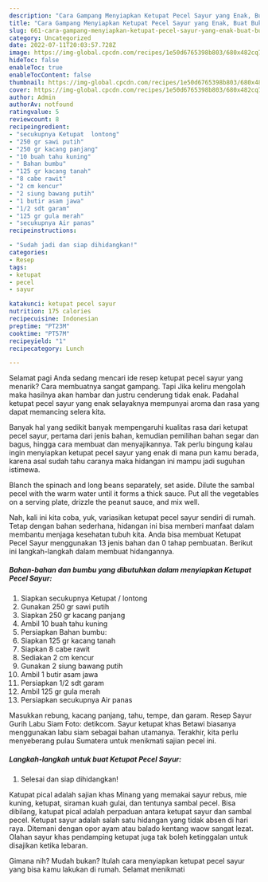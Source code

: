 ```yaml
---
description: "Cara Gampang Menyiapkan Ketupat Pecel Sayur yang Enak, Buat Buka Puasa}"
title: "Cara Gampang Menyiapkan Ketupat Pecel Sayur yang Enak, Buat Buka Puasa}"
slug: 661-cara-gampang-menyiapkan-ketupat-pecel-sayur-yang-enak-buat-buka-puasa
category: Uncategorized
date: 2022-07-11T20:03:57.728Z
image: https://img-global.cpcdn.com/recipes/1e50d6765398b803/680x482cq70/ketupat-pecel-sayur-foto-resep-utama.jpg
hideToc: false
enableToc: true
enableTocContent: false
thumbnail: https://img-global.cpcdn.com/recipes/1e50d6765398b803/680x482cq70/ketupat-pecel-sayur-foto-resep-utama.jpg
cover: https://img-global.cpcdn.com/recipes/1e50d6765398b803/680x482cq70/ketupat-pecel-sayur-foto-resep-utama.jpg
author: Admin
authorAv: notfound
ratingvalue: 5
reviewcount: 8
recipeingredient:
- "secukupnya Ketupat  lontong"
- "250 gr sawi putih"
- "250 gr kacang panjang"
- "10 buah tahu kuning"
- " Bahan bumbu"
- "125 gr kacang tanah"
- "8 cabe rawit"
- "2 cm kencur"
- "2 siung bawang putih"
- "1 butir asam jawa"
- "1/2 sdt garam"
- "125 gr gula merah"
- "secukupnya Air panas"
recipeinstructions:

- "Sudah jadi dan siap dihidangkan!"
categories:
- Resep
tags:
- ketupat
- pecel
- sayur

katakunci: ketupat pecel sayur 
nutrition: 175 calories
recipecuisine: Indonesian
preptime: "PT23M"
cooktime: "PT57M"
recipeyield: "1"
recipecategory: Lunch

---
```



Selamat pagi Anda sedang mencari ide resep ketupat pecel sayur yang menarik? Cara membuatnya sangat gampang. Tapi Jika keliru mengolah maka hasilnya akan hambar dan justru cenderung tidak enak. Padahal ketupat pecel sayur yang enak selayaknya mempunyai aroma dan rasa yang dapat memancing selera kita.


Banyak hal yang sedikit banyak mempengaruhi kualitas rasa dari ketupat pecel sayur, pertama dari jenis bahan, kemudian pemilihan bahan segar dan bagus, hingga cara membuat dan menyajikannya. Tak perlu bingung kalau ingin menyiapkan ketupat pecel sayur yang enak di mana pun kamu berada, karena asal sudah tahu caranya maka hidangan ini mampu jadi suguhan istimewa.

Blanch the spinach and long beans separately, set aside. Dilute the sambal pecel with the warm water until it forms a thick sauce. Put all the vegetables on a serving plate, drizzle the peanut sauce, and mix well.


Nah, kali ini kita coba, yuk, variasikan ketupat pecel sayur sendiri di rumah. Tetap dengan bahan sederhana, hidangan ini bisa memberi manfaat dalam membantu menjaga kesehatan tubuh kita. Anda bisa membuat Ketupat Pecel Sayur menggunakan 13 jenis bahan dan 0 tahap pembuatan. Berikut ini langkah-langkah dalam membuat hidangannya.

<!--inarticleads1-->

##### Bahan-bahan dan bumbu yang dibutuhkan dalam menyiapkan Ketupat Pecel Sayur:

1. Siapkan secukupnya Ketupat / lontong
1. Gunakan 250 gr sawi putih
1. Siapkan 250 gr kacang panjang
1. Ambil 10 buah tahu kuning
1. Persiapkan  Bahan bumbu:
1. Siapkan 125 gr kacang tanah
1. Siapkan 8 cabe rawit
1. Sediakan 2 cm kencur
1. Gunakan 2 siung bawang putih
1. Ambil 1 butir asam jawa
1. Persiapkan 1/2 sdt garam
1. Ambil 125 gr gula merah
1. Persiapkan secukupnya Air panas


Masukkan rebung, kacang panjang, tahu, tempe, dan garam. Resep Sayur Gurih Labu Siam Foto: detikcom. Sayur ketupat khas Betawi biasanya menggunakan labu siam sebagai bahan utamanya. Terakhir, kita perlu menyeberang pulau Sumatera untuk menikmati sajian pecel ini. 

<!--inarticleads2-->

##### Langkah-langkah untuk buat Ketupat Pecel Sayur:


1. Selesai dan siap dihidangkan!

Katupat pical adalah sajian khas Minang yang memakai sayur rebus, mie kuning, ketupat, siraman kuah gulai, dan tentunya sambal pecel. Bisa dibilang, katupat pical adalah perpaduan antara ketupat sayur dan sambal pecel. Ketupat sayur adalah salah satu hidangan yang tidak absen di hari raya. Ditemani dengan opor ayam atau balado kentang waow sangat lezat. Olahan sayur khas pendamping ketupat juga tak boleh ketinggalan untuk disajikan ketika lebaran. 

Gimana nih? Mudah bukan? Itulah cara menyiapkan ketupat pecel sayur yang bisa kamu lakukan di rumah. Selamat menikmati
